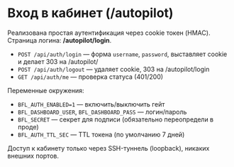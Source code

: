 # Вход в кабинет (/autopilot)

Реализована простая аутентификация через cookie токен (HMAC). Страница логина: **/autopilot/login**.
- `POST /api/auth/login` — форма `username`, `password`, выставляет cookie и делает 303 на /autopilot/
- `POST /api/auth/logout` — удаляет cookie, 303 на /autopilot/login
- `GET /api/auth/me` — проверка статуса (401/200)

Переменные окружения:
- `BFL_AUTH_ENABLED=1` — включить/выключить гейт
- `BFL_DASHBOARD_USER`, `BFL_DASHBOARD_PASS` — логин/пароль
- `BFL_SECRET` — секрет для подписи (обязательно переопредели в проде)
- `BFL_AUTH_TTL_SEC` — TTL токена (по умолчанию 7 дней)

Доступ к кабинету только через SSH-туннель (loopback), никаких внешних портов.
